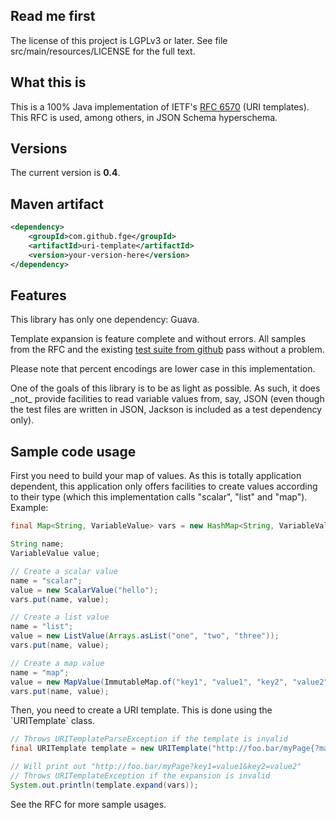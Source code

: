 <h2>Read me first</h2>

<p>The license of this project is LGPLv3 or later. See file src/main/resources/LICENSE for the full
text.</p>

<h2>What this is</h2>

<p>This is a 100% Java implementation of IETF's <a href="http://tools.ietf.org/html/rfc6570">RFC
6570</a> (URI templates). This RFC is used, among others, in JSON Schema hyperschema.</p>

<h2>Versions</h2>

<p>The current version is <b>0.4</b>.</p>

<h2>Maven artifact</h2>

```xml
<dependency>
    <groupId>com.github.fge</groupId>
    <artifactId>uri-template</artifactId>
    <version>your-version-here</version>
</dependency>
```

<h2>Features</h2>

<p>This library has only one dependency: Guava.</p>

<p>Template expansion is feature complete and without errors. All samples from the RFC and the
existing <a href="https://github.com/dret/uritemplate-test">test suite from github</a> pass without
a problem.</p>

<p>Please note that percent encodings are lower case in this implementation.</p>

<p>One of the goals of this library is to be as light as possible. As such, it does _not_ provide
facilities to read variable values from, say, JSON (even though the test files are written in JSON,
Jackson is included as a test dependency only).</p>

<h2>Sample code usage</h2>

<p>First you need to build your map of values. As this is totally application dependent, this
application only offers facilities to create values according to their type (which this
implementation calls "scalar", "list" and "map").  Example:</p>

```java
final Map<String, VariableValue> vars = new HashMap<String, VariableValue>();

String name;
VariableValue value;

// Create a scalar value
name = "scalar";
value = new ScalarValue("hello");
vars.put(name, value);

// Create a list value
name = "list";
value = new ListValue(Arrays.asList("one", "two", "three"));
vars.put(name, value);

// Create a map value
name = "map";
value = new MapValue(ImmutableMap.of("key1", "value1", "key2", "value2"));
vars.put(name, value);
```

<p>Then, you need to create a URI template. This is done using the `URITemplate` class.</p>

```java
// Throws URITemplateParseException if the template is invalid
final URITemplate template = new URITemplate("http://foo.bar/myPage{?map*}");

// Will print out "http://foo.bar/myPage?key1=value1&key2=value2"
// Throws URITemplateException if the expansion is invalid
System.out.println(template.expand(vars));
```

<p>See the RFC for more sample usages.</p>

